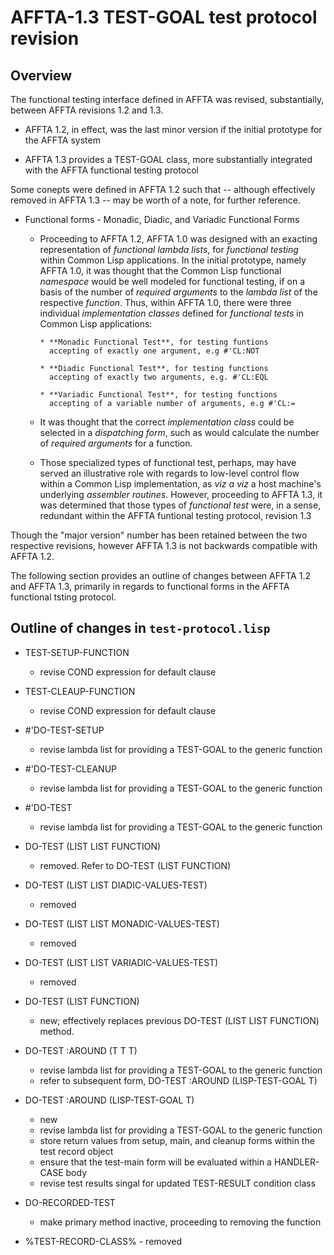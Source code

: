 # AFFTA-1.3 TEST-GOAL test protocol revision

## Overview

The functional testing interface defined in AFFTA was revised,
substantially, between AFFTA revisions 1.2 and 1.3.

* AFFTA 1.2, in effect, was the last minor version if the initial
  prototype for the AFFTA system
  
* AFFTA 1.3 provides a TEST-GOAL class, more substantially integrated
  with the AFFTA functional testing protocol

Some conepts were defined in AFFTA 1.2 such that -- although
effectively removed in AFFTA 1.3 -- may be worth of a note, for
further reference.

* Functional forms - Monadic, Diadic, and Variadic Functional Forms

    * Proceeding to AFFTA 1.2, AFFTA 1.0 was designed with an exacting
      representation of _functional lambda lists_, for _functional
      testing_ within Common Lisp applications. In the initial
      prototype, namely AFFTA 1.0, it was thought that the Common Lisp
      functional _namespace_ would be well modeled for functional
      testing, if on a basis of the number  of _required arguments_ to
      the _lambda list_ of the respective _function_. Thus, within
      AFFTA 1.0, there were three individual _implementation classes_
      defined for _functional tests_ in Common Lisp applications:

          * **Monadic Functional Test**, for testing funtions
            accepting of exactly one argument, e.g #'CL:NOT

          * **Diadic Functional Test**, for testing functions
            accepting of exactly two arguments, e.g. #'CL:EQL

          * **Variadic Functional Test**, for testing functions
            accepting of a variable number of arguments, e.g #'CL:=
            
    * It was thought that the correct _implementation class_ could be
      selected in a _dispatching form_, such as would calculate the
      number of _required arguments_ for a function.

    * Those specialized types of functional test, perhaps, may
      have served an illustrative role with regards to low-level
      control flow within a Common Lisp implementation, as _viz a
      viz_ a host machine's underlying _assembler
      routines_. However, proceeding to AFFTA 1.3, it was
      determined that those types of _functional test_ were, in a
      sense, redundant within the AFFTA funtional testing protocol,
      revision 1.3

Though the "major version" number has been retained between the two
respective revisions, however AFFTA 1.3 is not backwards compatible
with AFFTA 1.2.

The following section provides an outline of changes between AFFTA 1.2
and AFFTA 1.3, primarily in regards to functional forms in the AFFTA
functional tsting protocol.

## Outline of changes in `test-protocol.lisp`

* TEST-SETUP-FUNCTION
    - revise COND expression for default clause

* TEST-CLEAUP-FUNCTION 
    - revise COND expression for default clause

* #'DO-TEST-SETUP
    - revise lambda list for providing a TEST-GOAL to the generic function

* #'DO-TEST-CLEANUP
    - revise lambda list for providing a TEST-GOAL to the generic function

* #'DO-TEST
    - revise lambda list for providing a TEST-GOAL to the generic function

* DO-TEST (LIST LIST FUNCTION)
    - removed. Refer to DO-TEST (LIST FUNCTION)

* DO-TEST (LIST LIST DIADIC-VALUES-TEST)
    - removed

* DO-TEST (LIST LIST MONADIC-VALUES-TEST)
    - removed

* DO-TEST (LIST LIST VARIADIC-VALUES-TEST)
    - removed

* DO-TEST (LIST FUNCTION)
    - new; effectively replaces previous DO-TEST (LIST LIST FUNCTION) method.

* DO-TEST :AROUND (T T T)
    - revise lambda list for providing a TEST-GOAL to the generic function
    - refer to subsequent form, DO-TEST :AROUND (LISP-TEST-GOAL T)

* DO-TEST :AROUND (LISP-TEST-GOAL T)
    - new
    - revise lambda list for providing a TEST-GOAL to the generic function
    - store return values from setup, main, and cleanup forms within the test record object
    - ensure that the test-main form will be evaluated within a HANDLER-CASE body
    - revise test results singal for updated TEST-RESULT condition class


* DO-RECORDED-TEST
    - make primary method inactive, proceeding to removing the function 

* %TEST-RECORD-CLASS% - removed
